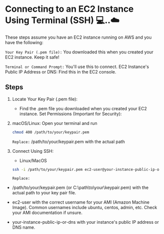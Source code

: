# Connecting to an EC2 Instance Using Terminal (SSH) 💻..☁️

These steps assume you have an EC2 instance running on AWS and you have the following:

`Your Key Pair (.pem file):` You downloaded this when you created your EC2 instance. Keep it safe!

`Terminal or Command Prompt:` You'll use this to connect.
EC2 Instance's Public IP Address or DNS: Find this in the EC2 console.

## Steps

1. Locate Your Key Pair (.pem file):

    - Find the .pem file you downloaded when you created your EC2 instance.
Set Permissions (Important for Security):

2. macOS/Linux: Open your terminal and run

    ``` sh
    chmod 400 /path/to/your/keypair.pem 
    ```
    `Replace:` 
    /path/to/your/keypair.pem with the actual path

3. Connect Using SSH:

    - Linux/MacOS

    ``` sh
    ssh -i /path/to/your/keypair.pem ec2-user@your-instance-public-ip-or-dns
    ```

    `Replace:`
- /path/to/your/keypair.pem (or C:\path\to\your\keypair.pem) with the actual path to your key pair file.
- ec2-user with the correct username for your AMI (Amazon Machine Image). Common usernames include ubuntu, centos, admin, etc. Check your AMI documentation if unsure.

- your-instance-public-ip-or-dns with your instance's public IP address or DNS name.
    
